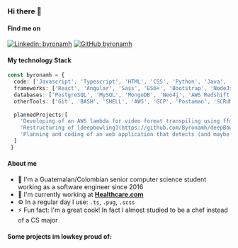 ### Hi there 👋

#### Find me on

[![Linkedin: byronamh](https://img.shields.io/badge/-byronamh-blue?style=flat-square&logo=Linkedin&logoColor=white)](https://www.linkedin.com/in/byronamh/?locale=en_US)
[![GitHub byronamh](https://img.shields.io/github/followers/byronamh?label=follow&style=social)](https://github.com/byronamh)


#### My technology Stack

```typescript
const byronamh = {
  code: ['Javascript', 'Typescript', 'HTML', 'CSS', 'Python', 'Java', 'C++', 'PHP'], // in no particular order
  frameworks: ['React', 'Angular', 'Sass', 'ES6+', 'Bootstrap', 'NodeJs', 'Express', 'Serverless', 'Jquery'],
  databases: ['PostgreSQL', 'MySQL', 'MongoDB', 'Neo4j', 'AWS Redshift and Dynamo'],
  otherTools: ['Git', 'BASH', 'SHELL', 'AWS', 'GCP', 'Postaman', 'SCRUM savy', 'Wordpress'],
  
  plannedProjects:[
    'Developing of an AWS lambda for video format transpiling using ffmpeg in WASM format',
    'Restructuring of [deepbowling](https://github.com/Byronamh/deepBowling.frontend) and its entity display engine, opting to use canvas vectors instead of Elements',
    'Planning and coding of an web application that detects (and maybe translates) mayan glyphs using AWS rekognition'
  ]
 }
```

#### About me
- 📍  I'm a Guatemalan/Colombian senior computer science student working as a software engineer since 2016
- 🏢 I'm currently working at **[Healthcare.com](https://www.linkedin.com/company/healthcare-com/)**
- ⚙️ In a regular day I use: `.ts`, `.pug`, `.scss`
- ⚡️ Fun fact: I'm a great cook! In fact I almost studied to be a chef instead of a CS major


#### Some projects im lowkey proud of:
